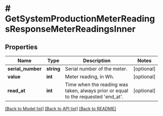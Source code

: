 # # GetSystemProductionMeterReadingsResponseMeterReadingsInner

## Properties

Name | Type | Description | Notes
------------ | ------------- | ------------- | -------------
**serial_number** | **string** | Serial number of the meter. | [optional]
**value** | **int** | Meter reading, in Wh. | [optional]
**read_at** | **int** | Time when the reading was taken, always prior or equal to the requested &#39;end_at&#39;. | [optional]

[[Back to Model list]](../../README.md#models) [[Back to API list]](../../README.md#endpoints) [[Back to README]](../../README.md)
